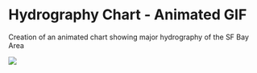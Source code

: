 # Hydrography Chart - Animated GIF
Creation of an animated chart showing major hydrography of the SF Bay Area

![](https://github.com/Hydrography_Chart_Animated_GIF/Animated_500ms.gif)

